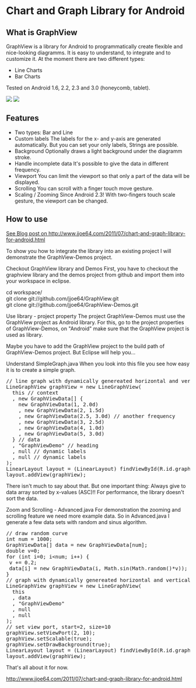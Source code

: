 Chart and Graph Library for Android
====================================

<h2>What is GraphView</h2>
GraphView is a library for Android to programmatically create flexible and nice-looking diagramms. It is easy to understand, to integrate and to customize it.
At the moment there are two different types:
<ul>
<li>Line Charts</li>
<li>Bar Charts</li>
</ul>

Tested on Android 1.6, 2.2, 2.3 and 3.0 (honeycomb, tablet).

<img src="https://github.com/jjoe64/GraphView/raw/master/GVLine.jpg" />
<img src="https://github.com/jjoe64/GraphView/raw/master/GVBar.png" />

<h2>Features</h2>

* Two types: Bar and Line
* Custom labels
The labels for the x- and y-axis are generated automatically. But you can set your only labels, Strings are possible.
* Background
Optionally draws a light background under the diagramm stroke.
* Handle incomplete data
It's possible to give the data in different frequency.
* Viewport
You can limit the viewport so that only a part of the data will be displayed.
* Scrolling
You can scroll with a finger touch move gesture.
* Scaling / Zooming
Since Android 2.3! With two-fingers touch scale gesture, the viewport can be changed.

<h2>How to use</h2>
<a href="http://www.jjoe64.com/2011/07/chart-and-graph-library-for-android.html">See Blog post on http://www.jjoe64.com/2011/07/chart-and-graph-library-for-android.html</a>

To show you how to integrate the library into an existing project I will demonstrate the GraphView-Demos project.

Checkout GraphView library and Demos
First, you have to checkout the graphview library and the demos project from github and import them into your workspace in eclipse.

cd workspace/  
git clone git://github.com/jjoe64/GraphView.git  
git clone git://github.com/jjoe64/GraphView-Demos.git  

Use library - project property
The project GraphView-Demos must use the GraphView project as Android library. For this, go to the project properties of GraphView-Demos, on "Android" make sure that the GraphView project is used as library.


Maybe you have to add the GraphView project to the build path of GraphView-Demos project. But Eclipse will help you...

Understand SimpleGraph.java
When you look into this file you see how easy it is to create a simple graph.

<pre>
// line graph with dynamically genereated horizontal and vertical labels  
LineGraphView graphView = new LineGraphView(  
  this // context  
  , new GraphViewData[] {  
    new GraphViewData(1, 2.0d)  
    , new GraphViewData(2, 1.5d)  
    , new GraphViewData(2.5, 3.0d) // another frequency  
    , new GraphViewData(3, 2.5d)  
    , new GraphViewData(4, 1.0d)  
    , new GraphViewData(5, 3.0d)  
  } // data  
  , "GraphViewDemo" // heading  
  , null // dynamic labels  
  , null // dynamic labels  
);  
LinearLayout layout = (LinearLayout) findViewById(R.id.graph1);  
layout.addView(graphView);  
</pre>

There isn't much to say about that. But one important thing: Always give to data array sorted by x-values (ASC)!!
For performance, the library doesn't sort the data.

Zoom and Scrolling - Advanced.java
For demonstration the zooming and scrolling feature we need more example data. So in Advanced.java I generate a few data sets with random and sinus algorithm.

<pre>
// draw random curve  
int num = 1000;  
GraphViewData[] data = new GraphViewData[num];  
double v=0;  
for (int i=0; i&lt;num; i++) {  
 v += 0.2;  
 data[i] = new GraphViewData(i, Math.sin(Math.random()*v));  
}  
// graph with dynamically genereated horizontal and vertical labels  
LineGraphView graphView = new LineGraphView(  
  this  
  , data  
  , "GraphViewDemo"  
  , null  
  , null  
);  
// set view port, start=2, size=10  
graphView.setViewPort(2, 10);  
graphView.setScalable(true);  
graphView.setDrawBackground(true);  
LinearLayout layout = (LinearLayout) findViewById(R.id.graph2);  
layout.addView(graphView);  
</pre>

That's all about it for now.

<a href="http://www.jjoe64.com/2011/07/chart-and-graph-library-for-android.html">http://www.jjoe64.com/2011/07/chart-and-graph-library-for-android.html</a>
